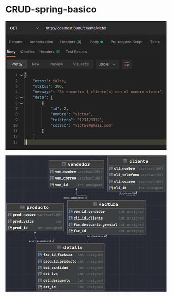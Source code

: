 # CRUD-spring-basico

![customResponse.png](https://github.com/Jd4rc3/CRUD-spring-basico/blob/main/src/main/resources/customResponse.png)

![image.png](https://github.com/Jd4rc3/CRUD-spring-basico/blob/main/src/main/resources/image.png)
